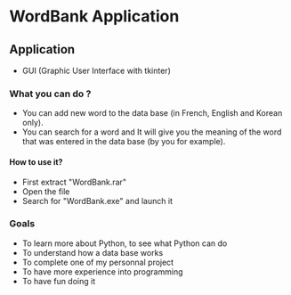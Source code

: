# WordBank Application
## Application

- GUI (Graphic User Interface with tkinter)

### What you can do ?
- You can add new word to the data base (in French, English and Korean only).
- You can search for a word and It will give you the meaning of the word that was entered in the data base (by you for example).


#### How to use it?

- First extract "WordBank.rar"
- Open the file
- Search for "WordBank.exe" and launch it 

### Goals
- To learn more about Python, to see what Python can do
- To understand how a data base works
- To complete one of my personnal project
- To have more experience into programming
- To have fun doing it


